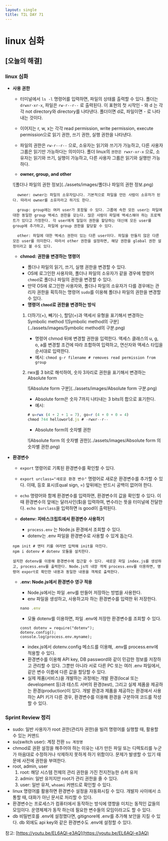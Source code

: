 ```yaml
---
layout: single
title: TIL DAY 71
---
```

# linux 심화

## [오늘의 해결]

### linux 심화

- **사용 권한**
    - 터미널에서 `ls -l` 명령어를 입력하면, 파일의 상태를 출력할 수 있다. 폴더는 `drwxr-xr-x`, 파일은 `rw-r--r--` 로 출력된다. 이 표현의 첫 시작인 - 와 d 는 각각 not directory와 directory를 나타낸다. 폴더이면 d로, 파일이면 - 로 나타내는 것이다.
    - 이어지는 r, w, x는 각각 read permission, write permission, execute permission으로 읽기 권한, 쓰기 권한, 실행 권한을 나타낸다.
    - 파일의 권한은 `rw-r--r--` 으로, 소유자는 읽기와 쓰기가 가능하고, 다른 사용자 그룹은 읽기만 가능하다는 의미이다. 폴더 linux의 `권한은 rwxr-xr-x` 으로, 소유자는 읽기와 쓰기, 실행이 가능하고, 다른 사용자 그룹은 읽기와 실행만 가능하다.
    
    - **owner, group, and other**
        
    ![폴더나 파일의 권한 정보](../assets/images/폴더나 파일의 권한 정보.png)
	  
	    owner: owner는 파일의 소유자입니다. 기본적으로 파일을 만든 사람이 소유자가 된다. 따라서 owner를 소유자라고 하기도 한다.
	    
	    group: group에는 여러 user가 포함될 수 있다. 그룹에 속한 모든 user는 파일에 대한 동일한 group 액세스 권한을 갖는다. 많은 사람이 파일에 액세스해야 하는 프로젝트가 있다고 가정한다. 각 user에게 일일이 권한을 할당하는 대신에 모든 user를 group에 추가하고, 파일에 group 권한을 할당할 수 있다.
	    
	    other: 파일에 대한 액세스 권한이 있는 다른 user이다. 파일을 만들지 않은 다른 모든 user를 의미한다. 따라서 other 권한을 설정하면, 해당 권한을 global 권한 설정이라고 볼 수도 있다.
	    
	- **chmod: 권한을 변경하는 명령어**
	    - 폴더나 파일의 읽기, 쓰기, 실행 권한을 변경할 수 있다.
	    - OS에 로그인한 사용자와, 폴더나 파일의 소유자가 같을 경우에 명령어 `chmod`로 폴더나 파일의 권한을 변경할 수 있다.
	    - 만약 OS에 로그인한 사용자와, 폴더나 파일의 소유자가 다를 경우에는 관리자 권한을 획득하는 명령어 `sudo`를 이용해 폴더나 파일의 권한을 변경할 수 있다.
	    - **명령어 `chmod`로 권한을 변경하는 방식**
		
		1. 더하기(+), 빼기(-), 할당(=)과 액세서 유형을 표기해서 변경하는 Symbolic method
		    ![Symbolic method의 구분](../assets/images/Symbolic method의 구분.png)
		    
		    - 명령어 chmod 뒤에 변경할 권한을 입력한다. 액세스 클래스의 u, g, o, a를 변경할 조건에 따라 조합하여 입력하고, 연산자와 액세스 타입을 순서대로 입력한다.
		    - 예시: `chmod g-r filename # removes read permission from group`
		
		
		2. rwx를 3 bit로 해석하여, 숫자 3자리로 권한을 표기해서 변경하는 Absolute form
		    
		    
		    ![Absolute form 구분](../assets/images/Absolute form 구분.png)
		    
		    - Absolute form은 숫자 7까지 나타내는 3 bits의 합으로 표기한다.
		    - 예시:
		    
		    ```jsx
		    # u=rwx (4 + 2 + 1 = 7), go=r (4 + 0 + 0 = 4)
		    chmod 744 helloworld.js # -rwxr--r--
		    ```
		    
		    - Absolute form의 숫자별 권한
			
		    ![Absolute form 의 숫자별 권한](../assets/images/Absolute form 의 숫자별 권한.png)
			
                    

- **환경변수**
    - `export` 명령어로 기록된 환경변수를 확인할 수 있다.
    - `export urclass="새로운 환경 변수"` 명령어로 새로운 환경변수를 추가할 수 있다. 이때, 등호 표시(Equal sign, =) 앞뒤에는 반드시 공백이 없어야 한다.
    - `echo` 명령어와 함께 환경변수를 입력하면, 환경변수의 값을 확인할 수 있다. 이때 환경변수의 앞에는 달러사인($)을 입력하여, 변수라는 뜻을 터미널에 전달한다. `echo $urclass`을 입력하면 is good이 출력된다.
    
    - **dotenv: 자바스크립트에서 환경변수 사용하기**
        - `process.env` 는 Node.js 환경에서 조회할 수 있다.
        - dotenv는 .env 파일을 환경변수로 사용할 수 있게 돕는다.
    
    ```
    npm init # 엔터 키를 여러번 입력해 init을 마친다.
    npm i dotenv # dotenv 모듈을 설치한다.
    
    설치한 dotenv를 이용해 환경변수에 접근할 수 있다. 새로운 파일 index.js를 생성하고, process.env를 출력한다. Node.js의 내장 객체 process.env를 이용하면, 명령어 export로 확인한 내용과 동일한 내용을 객체로 출력한다.
    ```
    
    - **.env: Node.js에서 환경변수 영구 적용**
        - Node.js에서는 파일 .env를 만들어 저장하는 방법을 사용한다.
        - env 파일을 생성하고, 사용하고자 하는 환경변수를 입력한 뒤 저장한다.
        
        ```jsx
        nano .env
        ```
        
        - 모듈 dotenv를 이용하면, 파일 .env에 저장한 환경변수를 조회할 수 있다.
        
        ```
        const dotenv = require("dotenv");
        dotenv.config();
        console.log(process.env.myname);
        ```
        
        - index.js에서 dotenv.config 메소드를 이용해, .env를 process.env에 적용할 수 있다.
        - 환경변수를 이용해 API key, DB password와 같이 민감한 정보를 저장하고 관리할 수 있다. 그뿐만 아니라 서로 다른 PC 또는 여러 .env 파일에서, 같은 변수 이름에 다른 값을 할당할 수 있다.
        - 실제 제품(서비스)을 개발하는 과정에는 개발 환경(local 또는 development 등)과 테스트 서버의 환경(test), 그리고 실제 제품을 제공하는 환경(production)이 있다. 개발 환경과 제품을 제공하는 환경에서 사용하는 API 키가 다른 경우, 환경변수를 이용해 환경을 구분하여 코드를 작성할 수 있다.
        

### Sprint Review 정리

- sudo: 일반 사용자가 root 권한(관리자 권한)을 빌려 명령어를 실행할 때, 활용할 수 있는 커맨드
- su(switch user): 계정 전환 `su 계정명`
- chmod로 권환 설정을 해주어야 하는 이유는 내가 만든 파일 또는 디렉토리를 누군가 마음대로 수정하거나 삭제하지 못하게 하기 위함이다. 문제가 발생할 수 있기 때문에 사전에 권한을 부여한다.
- root, admin, user
    1. root: 해당 시스템 전체의 관리 권한을 가진 전지전능한 슈퍼 유저
    2. admin: 일반 유저지만 root가 관리 권한을 줄 수 있다.
    3. user: 일반 유저, `whoami` 커맨드로 확인할 수 있다.
- linux 명령어를 활용하면 환경변수 설정을 자동화시킬 수 있다. 개발자 사이에서 소통할 때, 대화가 아닌 문서로 처리할 수 있다.
- 환경변수는 프로세스가 컴퓨터에서 동작하는 방식에 영향을 미치는 동적인 값들의 모임이다. 운영체제가 동작 하는데 필요한 변수들의 모임이라고도 할 수 있다.
- db 비밀번호를 .env에 설정했다면, gitignore에 .env를 추가해 보안을 지킬 수 있다. db 외에도 api key와 같은 환경변수도 .env에 설정할 수 있다.

참고: [https://youtu.be/EL6AQl-e3AQ](https://youtu.be/EL6AQl-e3AQ)
